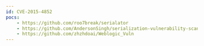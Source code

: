 ```yaml
---
id: CVE-2015-4852
pocs:
    - https://github.com/roo7break/serialator
    - https://github.com/AndersonSingh/serialization-vulnerability-scanner
    - https://github.com/zhzhdoai/Weblogic_Vuln
---
```

